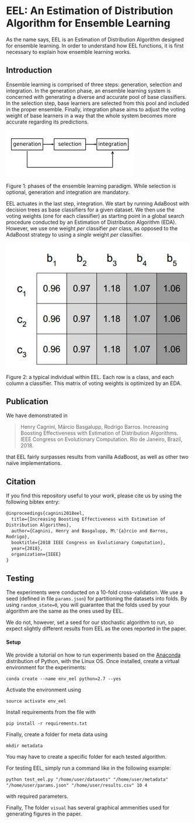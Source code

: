 # EEL: An **E**stimation of Distribution Algorithm for **E**nsemble **L**earning

As the name says, EEL is an Estimation of Distribution Algorithm designed for ensemble learning. In order to understand how EEL functions, it is first necessary to explain how ensemble learning works.

## Introduction

Ensemble learning is comprised of three steps: generation, selection and integration. In the generation phase, an ensemble learning system is concerned with generating a diverse and accurate pool of base classifiers. In the selection step, base learners are selected from this pool and included in the proper ensemble. Finally, integration phase aims to adjust the voting weight of base learners in a way that the whole system becomes more accurate regarding its predictions. 

![phases](figures/phases.png)

Figure 1: phases of the ensemble learning paradigm. While selection is optional, generation and integration are mandatory.

EEL actuates in the last step, integration. We start by running AdaBoost with decision trees as base classifiers for a given dataset. We then use the voting weights (one for each classifier) as starting point in a global search procedure conducted by an Estimation of Distribution Algorithm (EDA). However, we use one weight _per_ classifier _per_ class, as opposed to the AdaBoost strategy to using a _single_ weight _per_ classifier.

![individual](figures/individual.png)

Figure 2: a typical individual within EEL. Each row is a class, and each column a classifier. This matrix of voting weights is optimized by an EDA.

## Publication

We have demonstrated in 

> Henry Cagnini, Márcio Basgalupp, Rodrigo Barros. Increasing Boosting Effectiveness with Estimation of Distribution Algorithms. IEEE Congress on Evolutionary Computation. Rio de Janeiro, Brazil, 2018.

that EEL fairly surpasses results from vanilla AdaBoost, as well as other two naïve implementations.

## Citation

If you find this repository useful to your work, please cite us by using the following bibtex entry:

```
@inproceedings{cagnini2018eel,
  title={Increasing Boosting Effectiveness with Estimation of Distribution Algorithms},
  author={Cagnini, Henry and Basgalupp, M\'{a}rcio and Barros, Rodrigo},
  booktitle={2018 IEEE Congress on Evolutionary Computation},
  year={2018},
  organization={IEEE}
}
```

## Testing
The experiments were conducted on a 10-fold cross-validation. We use a seed (defined in file ```params.json```) for partitioning the datasets into folds. By using ```random_state=0```, you will guarantee that the folds used by your algorithm are the same as the ones used by EEL.

We do not, however, set a seed for our stochastic algorithm to run, so expect slightly different results from EEL as the ones reported in the paper.

#### Setup

We provide a tutorial on how to run experiments based on the [Anaconda](https://www.anaconda.com/download/#linux) distribution of Python, with the Linux OS. Once installed, create a virtual environment for the experiments:

```
conda create --name env_eel python=2.7 --yes
```
Activate the environment using 
```
source activate env_eel
```
Install requirements from the file with
```
pip install -r requirements.txt
```
Finally, create a folder for meta data using 
```
mkdir metadata
```
You may have to create a specific folder for each tested algorithm.

For testing EEL, simply run a command like in the following example:
```
python test_eel.py "/home/user/datasets" "/home/user/metadata" "/home/user/params.json" "/home/user/results.csv" 10 4
``` 
with required parameters. 

Finally, The folder ```visual``` has several graphical ammenities used for generating figures in the paper. 